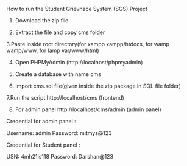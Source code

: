 How to run the Student Grievnace System (SGS) Project

1. Download the zip file

2. Extract the file and copy cms folder

3.Paste inside root directory(for xampp xampp/htdocs, for wamp wamp/www, for lamp var/www/html)

4. Open PHPMyAdmin (http://localhost/phpmyadmin)

5. Create a database with name cms

6. Import cms.sql file(given inside the zip package in SQL file folder)

7.Run the script http://localhost/cms (frontend)

8. For admin panel http://localhost/cms/admin (admin panel)

Credential for admin panel :
 
Username: admin 
Password: mitmys@123

Credential for Student panel :
 
USN: 4mh21is118 
Password: Darshan@123
